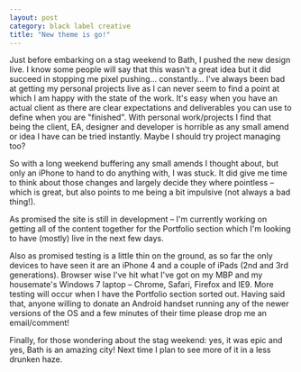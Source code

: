```yaml
---
layout: post
category: black label creative
title: "New theme is go!"
---
```


Just before embarking on a stag weekend to Bath, I pushed the new design live. I know some people will say that this wasn't a great idea but it did succeed in stopping me pixel pushing… constantly… I've always been bad at getting my personal projects live as I can never seem to find a point at which I am happy with the state of the work. It's easy when you have an actual client as there are clear expectations and deliverables you can use to define when you are "finished". With personal work/projects I find that being the client, EA, designer and developer is horrible as any small amend or idea I have can be tried instantly. Maybe I should try project managing too?

So with a long weekend buffering any small amends I thought about, but only an iPhone to hand to do anything with, I was stuck. It did give me time to think about those changes and largely decide they where pointless – which is great, but also points to me being a bit impulsive (not always a bad thing!).

As promised the site is still in development – I'm currently working on getting all of the content together for the Portfolio section which I'm looking to have (mostly) live in the next few days.

Also as promised testing is a little thin on the ground, as so far the only devices to have seen it are an iPhone 4 and a couple of iPads (2nd and 3rd generations). Browser wise I've hit what I've got on my MBP and my housemate's Windows 7 laptop – Chrome, Safari, Firefox and IE9. More testing will occur when I have the Portfolio section sorted out. Having said that, anyone willing to donate an Android handset running any of the newer versions of the OS and a few minutes of their time please drop me an email/comment!

Finally, for those wondering about the stag weekend: yes, it was epic and yes, Bath is an amazing city! Next time I plan to see more of it in a less drunken haze.